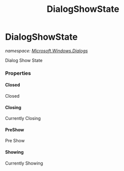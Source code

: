 ﻿---
title: DialogShowState
---

# DialogShowState
_namespace: [Microsoft.Windows.Dialogs](N-Microsoft.Windows.Dialogs.html)_

Dialog Show State



### Properties

#### Closed
Closed
#### Closing
Currently Closing
#### PreShow
Pre Show
#### Showing
Currently Showing

